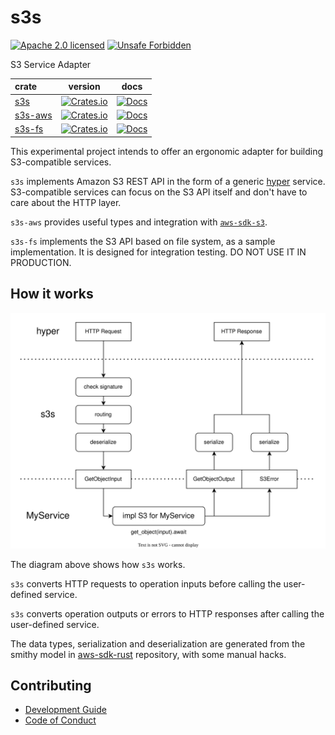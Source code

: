 # s3s

[![Apache 2.0 licensed][license-badge]][license-url]
[![Unsafe Forbidden][unsafe-forbidden-badge]][unsafe-forbidden-url]

[license-badge]: https://img.shields.io/badge/license-Apache--2.0-blue.svg
[license-url]: ./LICENSE
[unsafe-forbidden-badge]: https://img.shields.io/badge/unsafe-forbidden-success.svg
[unsafe-forbidden-url]: https://github.com/rust-secure-code/safety-dance/

S3 Service Adapter


| crate                      |                                           version                                           |                                 docs                                 |
| :------------------------- | :-----------------------------------------------------------------------------------------: | :------------------------------------------------------------------: |
| [s3s](./crates/s3s/)       |    [![Crates.io](https://img.shields.io/crates/v/s3s.svg)](https://crates.io/crates/s3s)    |    [![Docs](https://docs.rs/s3s/badge.svg)](https://docs.rs/s3s/)    |
| [s3s-aws](./crates/s3s-aws/)       |    [![Crates.io](https://img.shields.io/crates/v/s3s-aws.svg)](https://crates.io/crates/s3s-aws)    |    [![Docs](https://docs.rs/s3s-aws/badge.svg)](https://docs.rs/s3s-aws/)    |
| [s3s-fs](./crates/s3s-fs/) | [![Crates.io](https://img.shields.io/crates/v/s3s-fs.svg)](https://crates.io/crates/s3s-fs) | [![Docs](https://docs.rs/s3s-fs/badge.svg)](https://docs.rs/s3s-fs/) |

This experimental project intends to offer an ergonomic adapter for building S3-compatible services.

`s3s` implements Amazon S3 REST API in the form of a generic [hyper](https://github.com/hyperium/hyper) service. S3-compatible services can focus on the S3 API itself and don't have to care about the HTTP layer.

`s3s-aws` provides useful types and integration with [`aws-sdk-s3`](https://crates.io/crates/aws-sdk-s3).

`s3s-fs` implements the S3 API based on file system, as a sample implementation. It is designed for integration testing. DO NOT USE IT IN PRODUCTION.

## How it works

![architecture diagram](docs/arch/arch.svg)

The diagram above shows how `s3s` works. 

`s3s` converts HTTP requests to operation inputs before calling the user-defined service. 

`s3s` converts operation outputs or errors to HTTP responses after calling the user-defined service.

The data types, serialization and deserialization are generated from the smithy model in [aws-sdk-rust](https://github.com/awslabs/aws-sdk-rust) repository, with some manual hacks.

## Contributing

+ [Development Guide](./CONTRIBUTING.md)
+ [Code of Conduct](./CODE_OF_CONDUCT.md)
